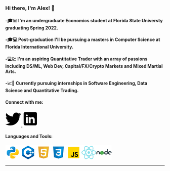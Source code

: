 ### Hi there, I'm Alex! 👋

#### -🎓📊 I'm an undergraduate Economics student at Florida State Universty graduating Spring 2022.

#### -🎓💻 Post-graduation I'll be pursuing a masters in Computer Science at Florida International University.

#### -💻💹 I'm an aspiring Quantitative Trader with an array of passions including DS/ML, Web Dev, Capital/FX/Crypto Markets and Mixed Martial Arts.

#### -📈🧮 Currently pursuing internships in Software Engineering, Data Science and Quantitative Trading.

#### Connect with me:
<a href="https://twitter.com/CTE_Capital">
         <img src="twitter.png">
      </a>
<a href="https://www.linkedin.com/in/alexander-fernandez-3077ab18b/">
         <img src="linkedin.png">
      </a>

#### Languages and Tools:
<img src='python.png'><img src='c++.png'><img src='html.png'><img src='css.png'><img src='js.png'><img src='react.png'><img src='node.png'>

---





